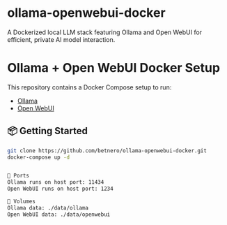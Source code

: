 # ollama-openwebui-docker
 A Dockerized local LLM stack featuring Ollama and Open WebUI for efficient, private AI model interaction.


# Ollama + Open WebUI Docker Setup

This repository contains a Docker Compose setup to run:

- [Ollama](https://ollama.com/)
- [Open WebUI](https://github.com/open-webui/open-webui)

## 📦 Getting Started

```bash
git clone https://github.com/betnero/ollama-openwebui-docker.git
docker-compose up -d


🔌 Ports
Ollama runs on host port: 11434
Open WebUI runs on host port: 1234

📂 Volumes
Ollama data: ./data/ollama
Open WebUI data: ./data/openwebui



